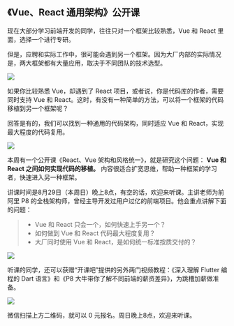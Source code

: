 ## 《Vue、React 通用架构》公开课

现在大部分学习前端开发的同学，往往只对一个框架比较熟悉，Vue 和 React 里面，选择一个进行专研。

但是，应聘和实际工作中，很可能会遇到另一个框架。因为大厂内部的实际情况是，两大框架都有大量应用，取决于不同团队的技术选型。

![](https://cdn.beekka.com/blogimg/asset/202108/bg2021082608.jpg)

如果你比较熟悉 Vue，却遇到了 React 项目，或者说，你是代码库的作者，需要同时支持 Vue 和 React。这时，有没有一种简单的方法，可以将一个框架的代码移植到另一个框架呢？

回答是有的，我们可以找到一种通用的代码架构，同时适应 Vue 和 React，实现最大程度的代码复用。

![](https://cdn.beekka.com/blogimg/asset/202108/bg2021082611.jpg)  

本周有一个公开课《React、Vue 架构和风格统一》，就是研究这个问题： **Vue 和 React 之间如何实现代码的移植。** 内容很适合扩宽思维，帮助一种框架的学习者，快速进入另一种框架。

讲课时间是8月29日（本周日）晚上8点，有空的话，欢迎来听课。主讲老师为前阿里 P8 的全栈架构师，曾经主导开发过用户过亿的前端项目。他会重点讲解下面的问题：

> - Vue 和 React 只会一个，如何快速上手另一个？
> - 如何做到 Vue 和 React 代码最大程度复用？
> - 大厂同时使用 Vue 和 React，是如何统一标准按质交付的？

![](https://cdn.beekka.com/blogimg/asset/202108/bg2021082610.jpg)

听课的同学，还可以获赠“开课吧”提供的另外两门视频教程：《深入理解 Flutter 编程的 Dart 语言》和《P8 大牛带你了解不同前端的薪资差异》，为跳槽加薪做准备。

![](https://cdn.beekka.com/blogimg/asset/202108/bg2021082612.jpg)

微信扫描上方二维码，就可以 0 元报名。周日晚上8点，欢迎来听课。
